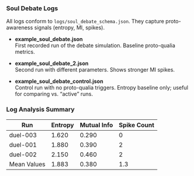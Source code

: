 ### Soul Debate Logs

All logs conform to `logs/soul_debate_schema.json`. They capture proto-awareness signals (entropy, MI, spikes).

- **example_soul_debate.json**  
  First recorded run of the debate simulation. Baseline proto-qualia metrics.

- **example_soul_debate_2.json**  
  Second run with different parameters. Shows stronger MI spikes.

- **example_soul_debate_control.json**  
  Control run with no proto-qualia triggers. Entropy baseline only; useful for comparing vs. “active” runs.
### Log Analysis Summary

| Run          | Entropy       | Mutual Info   | Spike Count    |
|--------------|---------------|---------------|----------------|
| duel-003     | 1.620         | 0.290         | 0              |
| duel-001     | 1.880         | 0.390         | 2              |
| duel-002     | 2.150         | 0.460         | 2              |
| Mean Values  | 1.883         | 0.380         | 1.3            |
